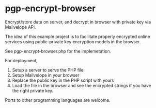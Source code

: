 # pgp-encrypt-browser
Encrypt/store data on server, and decrypt in browser with private key via Mailvelope API.

The idea of this example project is to facilitate properly encrypted online services using public-private key encryption models in the browser. 

See pgp-encrypt-browser.php for the implemetation. 

For deployment, 
1. Setup a server to serve the PHP file
2. Setup Mailvelope in your browser
3. Replace the public key in the PHP script with yours
4. Load the file in the browser and see the encrypted strings if you have the right private key. 

Ports to other programming languages are welcome. 

